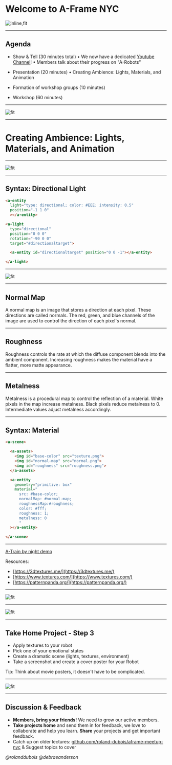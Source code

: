 # Welcome to A-Frame NYC
![inline,fit](images/aframeNYCmeetup169_110.jpg)

---

## Agenda

* Show & Tell (30 minutes total)
  • We now have a dedicated [Youtube Channel](https://www.youtube.com/channel/UCSrz093Rp4T8pWoj9TdYwTQ)!
  • Members talk about their progress on "A-Robots"

* Presentation (20 minutes)
  • Creating Ambience: Lights, Materials, and Animation

* Formation of workshop groups (10 minutes)

* Workshop (60 minutes)



---

![fit](images/A-Robots-status2.jpg)

---

# Creating Ambience: Lights, Materials, and Animation

---

![fit](images/light.jpg)

---

## Syntax: Directional Light

```html
<a-entity 
  light="type: directional; color: #EEE; intensity: 0.5" 
  position="-1 1 0"
  ></a-entity>

<a-light 
  type="directional" 
  position="0 0 0" 
  rotation="-90 0 0" 
  target="#directionaltarget">

  <a-entity id="directionaltarget" position="0 0 -1"></a-entity>

</a-light>

```
---


![fit](images/material.jpg)

---

## Normal Map

A normal map is an image that stores a direction at each pixel. These directions are called normals. The red, green, and blue channels of the image are used to control the direction of each pixel's normal.

---

## Roughness

Roughness controls the rate at which the diffuse component blends into the ambient component.
Increasing roughness makes the material have a flatter, more matte appearance.

---

## Metalness

Metalness is a procedural map to control the reflection of a material.
White pixels in the map increase metalness. Black pixels reduce metalness to 0. Intermediate values adjust metalness accordingly.

---

## Syntax: Material

```html
<a-scene>

  <a-assets>
    <img id="base-color" src="texture.png">
    <img id="normal-map" src="normal.png">
    <img id="roughness" src="roughness.png">
  </a-assets>

  <a-entity 
    geometry="primitive: box" 
    material="
      src: #base-color; 
      normalMap: #normal-map; 
      roughnessMap:#roughness;
      color: #fff; 
      roughness: 1; 
      metalness: 0
      "
  ></a-entity>

</a-scene>


```

---

[A-Train by night demo](https://a-frame-nyc-110-demo.glitch.me/)

Resources:

- [https://3dtextures.me/](https://3dtextures.me/)
- [https://www.textures.com/](https://www.textures.com/)
- [https://patternpanda.org/](https://patternpanda.org/)

---

![fit](images/materialdemo.jpg)

---

![fit](images/materialworkshop.jpg)

---

## Take Home Project - Step 3

* Apply textures to your robot 
* Pick one of your emotional states
* Create a dramatic scene (lights, textures, environment)
* Take a screenshot and create a cover poster for your Robot

Tip: Think about movie posters, it doesn't have to be complicated.

---

![fit](images/ambientrobot.jpg)

---

## Discussion & Feedback

* **Members, bring your friends!** We need to grow our active members.
* **Take projects home** and send them in for feedback, we love to collaborate and help you learn. **Share** your projects and get important feedback.
* Catch up on older lectures: [github.com/roland-dubois/aframe-meetup-nyc](https://roland-dubois.github.io/aframe-meetup-nyc/) & Suggest topics to cover

*@rolanddubois* *@debraeanderson*